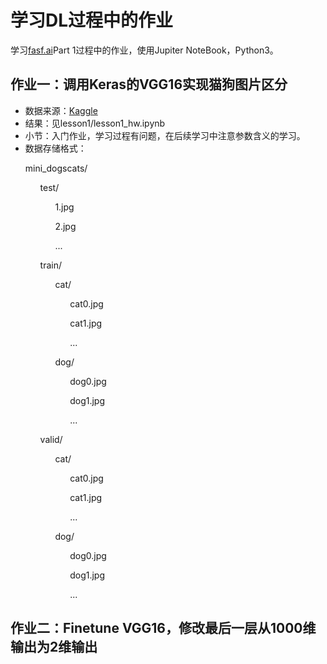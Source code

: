 # 学习DL过程中的作业
学习[fasf.ai](http://www.fast.ai/)Part 1过程中的作业，使用Jupiter NoteBook，Python3。

## 作业一：调用Keras的VGG16实现猫狗图片区分
- 数据来源：[Kaggle](https://www.kaggle.com/c/dogs-vs-cats)
- 结果：见lesson1/lesson1_hw.ipynb
- 小节：入门作业，学习过程有问题，在后续学习中注意参数含义的学习。
- 数据存储格式：
<ol>mini_dogscats/
<ol>test/
    <ol>1.jpg</ol>
    <ol>2.jpg</ol>
    <ol>...</ol></ol>
<ol>train/
    <ol>cat/
      <ol>cat0.jpg</ol>
      <ol>cat1.jpg</ol>
      <ol>...</ol></ol>
    <ol>dog/
      <ol>dog0.jpg</ol>
      <ol>dog1.jpg</ol>
      <ol>...</ol></ol></ol>
  <ol>valid/
    <ol>cat/
      <ol>cat0.jpg</ol>
      <ol>cat1.jpg</ol>
      <ol>...</ol></ol>
    <ol>dog/
      <ol>dog0.jpg</ol>
      <ol>dog1.jpg</ol>
      <ol>...</ol></ol></ol>
</ol>

## 作业二：Finetune VGG16，修改最后一层从1000维输出为2维输出

